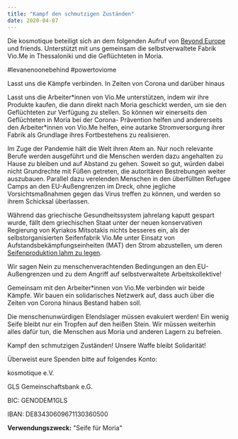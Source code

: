 ```yaml
---
title: "Kampf den schmutzigen Zuständen"
date: 2020-04-07
---
```


Die kosmotique beteiligt sich an dem folgenden Aufruf von [Beyond Europe](https://beyondeurope.net/) und friends. Unterstützt mit uns gemeinsam die selbstverwaltete Fabrik Vio.Me in Thessaloniki und die Geflüchteten in Moria.

#levanenoonebehind #powertoviome

Lasst uns die Kämpfe verbinden. In Zeiten von Corona und darüber hinaus

Lasst uns die Arbeiter\*innen von Vio.Me unterstützen, indem wir ihre Produkte kaufen, die dann direkt nach Moria geschickt werden, um sie den Geflüchteten zur Verfügung zu stellen. So können wir einerseits den Geflüchteten in Moria bei der Corona- Prävention helfen und andererseits den Arbeiter\*innen von Vio.Me helfen, eine autarke Stromversorgung ihrer Fabrik als Grundlage ihres Fortbestehens zu realisieren.

Im Zuge der Pandemie hält die Welt ihren Atem an. Nur noch relevante Berufe werden ausgeführt und die Menschen werden dazu angehalten zu Hause zu bleiben und auf Abstand zu gehen. Soweit so gut, würden dabei nicht Grundrechte mit Füßen getreten, die autoritären Bestrebungen weiter auszubauen. Parallel dazu verelenden Menschen in den überfüllten Refugee Camps an den EU-Außengrenzen im Dreck, ohne jegliche Vorsichtsmaßnahmen gegen das Virus treffen zu können, und werden so ihrem Schicksal überlassen.

Während das griechische Gesundheitssystem jahrelang kaputt gespart wurde, fällt dem griechischen Staat unter der neuen konservativen Regierung von Kyriakos Mitsotakis nichts besseres ein, als der selbstorganisierten Seifenfabrik Vio.Me unter Einsatz von Aufstandsbekämpfungseinheiten (MAT) den Strom abzustellen, um deren [Seifenproduktion lahm zu legen](https://beyondeurope.net/1274/hands-off-vio-me-occupied-soap-factory-powered-off/).

Wir sagen Nein zu menschenverachtenden Bedingungen an den EU- Außengrenzen und zu dem Angriff auf selbstverwaltete Arbeitskollektive!

Gemeinsam mit den Arbeiter\*innen von Vio.Me verbinden wir beide Kämpfe. Wir bauen ein solidarisches Netzwerk auf, dass auch über die Zeiten von Corona hinaus Bestand haben soll.

Die menschenunwürdigen Elendslager müssen evakuiert werden! Ein wenig Seife bleibt nur ein Tropfen auf den heißen Stein. Wir müssen weiterhin alles dafür tun, die Menschen aus Moria und anderen Lagern zu befreien.

Kampf den schmutzigen Zuständen! Unsere Waffe bleibt Solidarität!

Überweist eure Spenden bitte auf folgendes Konto:

kosmotique e.V.

GLS Gemeinschaftsbank e.G.

BIC: GENODEM1GLS

IBAN: DE83430609671130360500

**Verwendungszweck:** "Seife für Moria"
